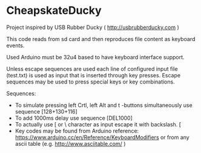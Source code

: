 # CheapskateDucky
Project inspired by USB Rubber Ducky ( http://usbrubberducky.com )

This code reads from sd card and then reproduces file content as keyboard events.

Used Arduino must be 32u4 based to have keyboard interface support.

Unless escape sequences are used each line of configured input file (test.txt) is
  used as input that is inserted through key presses. Escape sequences may be used
  to press special keys or key combinations.

  Sequences:
  - To simulate pressing left Crtl, left Alt and t -buttons simultaneously use sequence [128+130+116]
  - To add 1000ms delay use sequence [DEL1000]
  - To actually use [ or \ character as input escape it with backslash. \[
  - Key codes may be found from Arduino reference: <https://www.arduino.cc/en/Reference/KeyboardModifiers> or from any ascii table (e.g. <http://www.asciitable.com/> )
